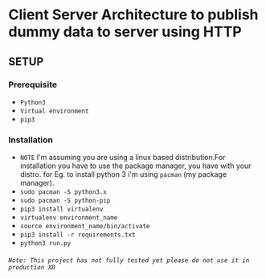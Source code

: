 # Client Server Architecture to publish dummy data to server using HTTP
## SETUP
### Prerequisite
- ```Python3```
- ```Virtual environment```
- ```pip3```

### Installation
- ```NOTE``` I'm assuming you are using a linux based distribution.For installation you have to use the package manager, you have with your distro.
for Eg. to install python 3 i'm using ```pacman``` (my package manager).
- ```sudo pacman -S python3.x```
- ```sudo pacman -S python-pip```
- ```pip3 install virtualenv```
- ```virtualenv environment_name```
- ```source environment_name/bin/activate```
- ```pip3 install -r requirements.txt```
- ```python3 run.py```

###### ```Note: This project has not fully tested yet please do not use it in production XD```

